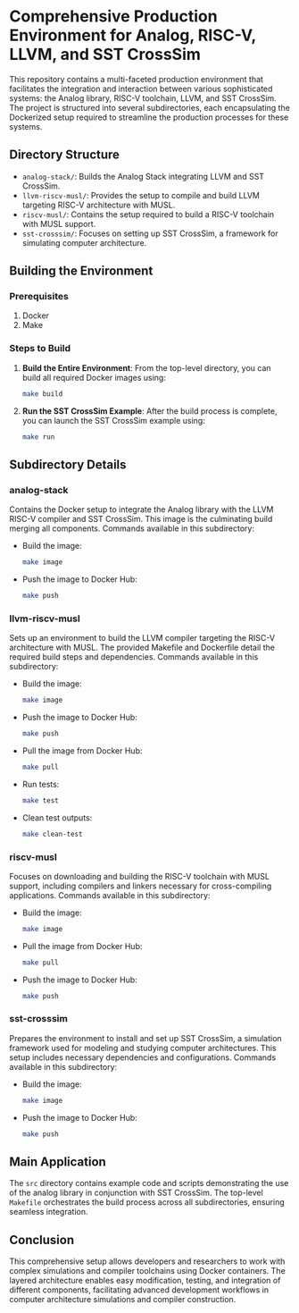 # Comprehensive Production Environment for Analog, RISC-V, LLVM, and SST CrossSim

This repository contains a multi-faceted production environment that facilitates the integration and interaction between various sophisticated systems: the Analog library, RISC-V toolchain, LLVM, and SST CrossSim. The project is structured into several subdirectories, each encapsulating the Dockerized setup required to streamline the production processes for these systems.

## Directory Structure

- `analog-stack/`: Builds the Analog Stack integrating LLVM and SST CrossSim.
- `llvm-riscv-musl/`: Provides the setup to compile and build LLVM targeting RISC-V architecture with MUSL.
- `riscv-musl/`: Contains the setup required to build a RISC-V toolchain with MUSL support.
- `sst-crosssim/`: Focuses on setting up SST CrossSim, a framework for simulating computer architecture.

## Building the Environment

### Prerequisites

1. Docker
2. Make

### Steps to Build

1. **Build the Entire Environment**:
   From the top-level directory, you can build all required Docker images using:
   ```sh
   make build
   ```

2. **Run the SST CrossSim Example**:
    After the build process is complete, you can launch the SST CrossSim example using:
   ```sh
   make run
   ```

## Subdirectory Details

### analog-stack

Contains the Docker setup to integrate the Analog library with the LLVM RISC-V compiler and SST CrossSim. This image is the culminating build merging all components. Commands available in this subdirectory:

- Build the image:
  ```sh
  make image
  ```

- Push the image to Docker Hub:
  ```sh
  make push
  ```

### llvm-riscv-musl

Sets up an environment to build the LLVM compiler targeting the RISC-V architecture with MUSL. The provided Makefile and Dockerfile detail the required build steps and dependencies. Commands available in this subdirectory:

- Build the image:
  ```sh
  make image
  ```

- Push the image to Docker Hub:
  ```sh
  make push
  ```

- Pull the image from Docker Hub:
  ```sh
  make pull
  ```

- Run tests:
  ```sh
  make test
  ```

- Clean test outputs:
  ```sh
  make clean-test
  ```

### riscv-musl

Focuses on downloading and building the RISC-V toolchain with MUSL support, including compilers and linkers necessary for cross-compiling applications. Commands available in this subdirectory:

- Build the image:
  ```sh
  make image
  ```

- Pull the image from Docker Hub:
  ```sh
  make pull

- Push the image to Docker Hub:
  ```sh
  make push
  ```

### sst-crosssim

Prepares the environment to install and set up SST CrossSim, a simulation framework used for modeling and studying computer architectures. This setup includes necessary dependencies and configurations. Commands available in this subdirectory:

- Build the image:
  ```sh
  make image
  ```

- Push the image to Docker Hub:
  ```sh
  make push
  ```

## Main Application

The `src` directory contains example code and scripts demonstrating the use of the analog library in conjunction with SST CrossSim. The top-level `Makefile` orchestrates the build process across all subdirectories, ensuring seamless integration.

## Conclusion

This comprehensive setup allows developers and researchers to work with complex simulations and compiler toolchains using Docker containers. The layered architecture enables easy modification, testing, and integration of different components, facilitating advanced development workflows in computer architecture simulations and compiler construction.
